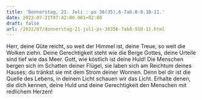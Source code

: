 ```yaml
---
title: 'Donnerstag, 21. Juli : ps 36(35),6-7ab.8-9.10-11.'
date: 2022-07-21T07:42:00.001+02:00
draft: false
url: /2022/07/donnerstag-21-juli-ps-36356-7ab8-910-11.html
---
```


Herr, deine Güte reicht, so weit der Himmel ist, deine Treue, so weit die Wolken ziehn. Deine Gerechtigkeit steht wie die Berge Gottes, deine Urteile sind tief wie das Meer. Gott, wie köstlich ist deine Huld! Die Menschen bergen sich im Schatten deiner Flügel, sie laben sich am Reichtum deines Hauses; du tränkst sie mit dem Strom deiner Wonnen. Denn bei dir ist die Quelle des Lebens, in deinem Licht schauen wir das Licht. Erhalte denen, die dich kennen, deine Huld und deine Gerechtigkeit den Menschen mit redlichem Herzen!